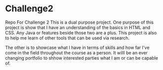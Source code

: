 # Challenge2
Repo For Challenge 2 
This is a dual purpose project.
One purpose of this project is show that I have an understanding of the basics in HTML and CSS. Any Java or features beside those two are a plus. This project is also to help me learn of other tools that can be used via research.

The other is to showcase what I have in terms of skills and how far I've come in the field throughout the course as a person. It willl be an ever changing portfolio to shhow interested parties what I am or can be capable of.
